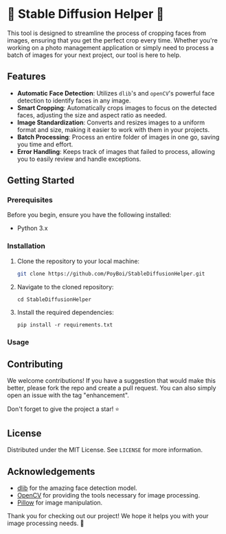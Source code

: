 # 📸 Stable Diffusion Helper 🎨

This tool is designed to streamline the process of cropping faces from images, ensuring that you get the perfect crop every time. Whether you're working on a photo management application or simply need to process a batch of images for your next project, our tool is here to help.

## Features

- **Automatic Face Detection**: Utilizes `dlib`'s and `openCV`'s powerful face detection to identify faces in any image.
- **Smart Cropping**: Automatically crops images to focus on the detected faces, adjusting the size and aspect ratio as needed.
- **Image Standardization**: Converts and resizes images to a uniform format and size, making it easier to work with them in your projects.
- **Batch Processing**: Process an entire folder of images in one go, saving you time and effort.
- **Error Handling**: Keeps track of images that failed to process, allowing you to easily review and handle exceptions.

## Getting Started

### Prerequisites

Before you begin, ensure you have the following installed:
- Python 3.x

### Installation

1. Clone the repository to your local machine:
   ```bash
   git clone https://github.com/PoyBoi/StableDiffusionHelper.git
   ```
2. Navigate to the cloned repository:
   ```
   cd StableDiffusionHelper
   ```
3. Install the required dependencies:
   ```
   pip install -r requirements.txt
   ```

### Usage

## Contributing

We welcome contributions! If you have a suggestion that would make this better, please fork the repo and create a pull request. You can also simply open an issue with the tag "enhancement".

Don't forget to give the project a star! ⭐

## License

Distributed under the MIT License. See `LICENSE` for more information.

## Acknowledgements


- [dlib](https://dlib.net/) for the amazing face detection model.
- [OpenCV](https://opencv.org) for providing the tools necessary for image processing.
- [Pillow](https://python-pillow.org/) for image manipulation.

Thank you for checking out our project! We hope it helps you with your image processing needs. 🚀